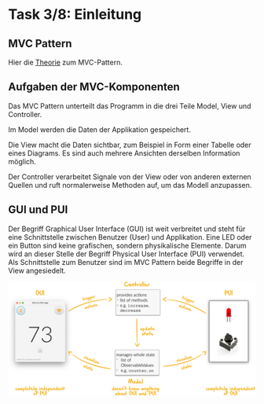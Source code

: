 # Task 3/8: Einleitung

## MVC Pattern
Hier die [Theorie](https://pi4j.com/getting-started/javafx-mvc-template/#the-mvc-concept) zum MVC-Pattern.

## Aufgaben der MVC-Komponenten
Das MVC Pattern unterteilt das Programm in die drei Teile Model, View und Controller.

Im Model werden die Daten der Applikation gespeichert.

Die View macht die Daten sichtbar, zum Beispiel in Form einer Tabelle oder eines Diagrams. Es sind auch mehrere Ansichten 
derselben Information möglich.

Der Controller verarbeitet Signale von der View oder von anderen externen Quellen und ruft normalerweise Methoden auf, 
um das Modell anzupassen.

## GUI und PUI
Der Begriff Graphical User Interface (GUI) ist weit verbreitet und steht für eine Schnittstelle zwischen Benutzer (User) 
und Applikation. Eine LED oder ein Button sind keine grafischen, sondern physikalische Elemente. Darum wird an dieser Stelle der 
Begriff Physical User Interface (PUI) verwendet. Als Schnittstelle zum Benutzer sind im MVC Pattern beide Begriffe in 
der View angesiedelt.

![MVC-Konzept](src/mvc-concept.png)